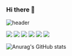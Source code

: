 ### Hi there 👋

<!--
**woorain20/woorain20** is a ✨ _special_ ✨ repository because its `README.md` (this file) appears on your GitHub profile.

Here are some ideas to get you started:

- 🔭 I’m currently working on ...
- 🌱 I’m currently learning ...
- 👯 I’m looking to collaborate on ...
- 🤔 I’m looking for help with ...
- 💬 Ask me about ...
- 📫 How to reach me: ...
- 😄 Pronouns: ...
- ⚡ Fun fact: ...
-->

![header](https://capsule-render.vercel.app/api?type=waving&color=auto&height=300&section=header&text=Woo-Gi%20Kim&fontSize=90)

<img src="https://img.shields.io/badge/Svelte-FF3E00?style=flat-square&logo=Svelte&logoColor=white&float=left"/>
<img src="https://img.shields.io/badge/JavaScript-F7DF1E?style=flat-square&logo=JavaScript&logoColor=white"/>
<img src="https://img.shields.io/badge/C Sharp-239120?style=flat-square&logo=C Sharp&logoColor=white"/>
<img src="https://img.shields.io/badge/Spring Boot-6DB33F?style=flat-square&logo=Spring Boot&logoColor=white"/>
<img src="https://img.shields.io/badge/MySQL-4479A1?style=flat-square&logo=MySQL&logoColor=white"/>
<img src="https://img.shields.io/badge/Microsoft SQL Server-CC2927?style=flat-square&logo=Microsoft SQL Server&logoColor=white"/>

![Anurag's GitHub stats](https://github-readme-stats.vercel.app/api?username=woorain20&show_icons=true&theme=radical)
